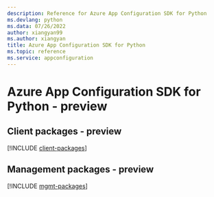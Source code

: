 ```yaml
---
description: Reference for Azure App Configuration SDK for Python
ms.devlang: python
ms.data: 07/26/2022
author: xiangyan99
ms.author: xiangyan
title: Azure App Configuration SDK for Python
ms.topic: reference
ms.service: appconfiguration
---
```

# Azure App Configuration SDK for Python - preview

## Client packages - preview
[!INCLUDE [client-packages](app-configuration-client-index.md)]
## Management packages - preview
[!INCLUDE [mgmt-packages](app-configuration-mgmt-index.md)]